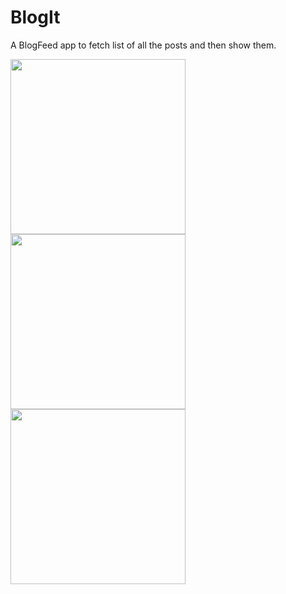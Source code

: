 # BlogIt
A BlogFeed app to fetch list of all the posts and then show them. 

<img src="https://user-images.githubusercontent.com/39986507/74910142-d5eb4700-53df-11ea-8d40-099e6ee7fc5a.png" width="280">   <img src="https://user-images.githubusercontent.com/39986507/74910156-dbe12800-53df-11ea-92d9-c4787159b423.png" width="280"> <img src="https://user-images.githubusercontent.com/39986507/74910147-d8e63780-53df-11ea-9af0-f317bf6d8dd6.png" width="280">  
      
